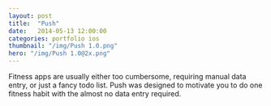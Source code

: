 ```yaml
---
layout: post
title:  "Push"
date:   2014-05-13 12:00:00
categories: portfolio ios
thumbnail: "/img/Push 1.0.png"
hero: "/img/Push 1.0@2x.png"
---
```


Fitness apps are usually either too cumbersome, requiring manual data entry, or just a fancy todo list. Push was designed to motivate you to do one fitness habit with the almost no data entry required.
